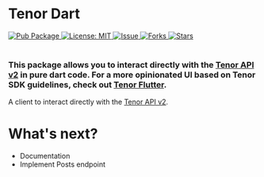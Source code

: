 # Tenor Dart

   <a href="https://pub.dartlang.org/packages/tenor_dart">  
    <img src="https://img.shields.io/pub/v/tenor_dart.svg"  
      alt="Pub Package" />  
  </a>
   <a href="https://opensource.org/licenses/MIT">  
    <img src="https://img.shields.io/badge/License-MIT-red.svg"  
      alt="License: MIT" />  
  </a>
  <a href="https://github.com/flyclops/tenor_dart/issues">  
    <img src="https://img.shields.io/github/issues/flyclops/tenor_dart"  
      alt="Issue" />  
  </a> 
   <a href="https://github.com/flyclops/tenor_dart/network">  
    <img src="https://img.shields.io/github/forks/flyclops/tenor_dart"  
      alt="Forks" />  
  </a> 
   <a href="https://github.com/flyclops/tenor_dart/stargazers">  
    <img src="https://img.shields.io/github/stars/flyclops/tenor_dart"  
      alt="Stars" />  
  </a>
  <br>
  <br>

### This package allows you to interact directly with the [Tenor API v2](https://developers.google.com/tenor/guides/quickstart) in pure dart code. For a more opinionated UI based on Tenor SDK guidelines, check out [Tenor Flutter](https://pub.dartlang.org/packages/tenor_dart).

A client to interact directly with the [Tenor API v2](https://developers.google.com/tenor/guides/quickstart).

# What's next?

- Documentation
- Implement Posts endpoint
